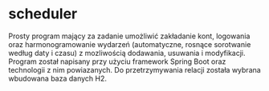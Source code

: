 # scheduler
Prosty program mający za zadanie umożliwić zakładanie kont, logowania oraz harmonogramowanie wydarzeń (automatyczne, rosnące sorotwanie 
według daty i czasu) z mozliwością dodawania, usuwania i modyfikacji. Program został napisany przy użyciu framework Spring Boot oraz 
technologii z nim powiazanych. Do przetrzymywania relacji została wybrana wbudowana baza danych H2.
